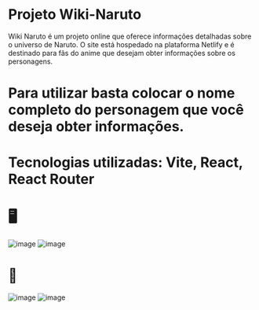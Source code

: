 # Projeto Wiki-Naruto

Wiki Naruto é um projeto online que oferece informações detalhadas sobre o universo de Naruto. O site está hospedado na plataforma Netlify e é destinado para fãs do anime que desejam obter informações sobre os personagens.

# Para utilizar basta colocar o nome completo do personagem que você deseja obter informações.

# Tecnologias utilizadas: Vite, React, React Router

# 🖥️

![image](https://github.com/FelipeGPellegrini/wiki-naruto/assets/107892258/a16a4f4f-a1d0-4e62-ad68-39819ed23b65)
![image](https://github.com/FelipeGPellegrini/wiki-naruto/assets/107892258/f0bf0a34-c9ce-44e6-8afa-7d1bde6d361f)



# 📱

![image](https://github.com/FelipeGPellegrini/wiki-naruto/assets/107892258/db54e978-d2f7-4eb5-b60c-9db5d4baf082)
![image](https://github.com/FelipeGPellegrini/wiki-naruto/assets/107892258/eb1818cb-f487-4662-9813-9013fbd7eb21)


